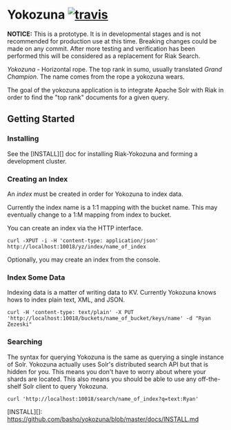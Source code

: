 Yokozuna [![travis](https://secure.travis-ci.org/basho/yokozuna.png)](http://travis-ci.org/basho/yokozuna)
==========

**NOTICE:** This is a prototype.  It is in developmental stages and is
  not recommended for production use at this time.  Breaking changes
  could be made on any commit.  After more testing and verification
  has been performed this will be considered as a replacement for Riak
  Search.

_Yokozuna_ - Horizontal rope.  The top rank in sumo, usually
translated _Grand Champion_.  The name comes from the rope a yokozuna
wears.

The goal of the yokozuna application is to integrate Apache Solr with
Riak in order to find the "top rank" documents for a given query.


Getting Started
----------

### Installing ###

See the [INSTALL][] doc for installing Riak-Yokozuna and forming a
development cluster.

### Creating an Index ###

An _index_ must be created in order for Yokozuna to index data.

Currently the index name is a 1:1 mapping with the bucket name. This
may eventually change to a 1:M mapping from index to bucket.

You can create an index via the HTTP interface.

    curl -XPUT -i -H 'content-type: application/json' http://localhost:10018/yz/index/name_of_index

Optionally, you may create an index from the console.

### Index Some Data ###

Indexing data is a matter of writing data to KV.  Currently Yokozuna
knows hows to index plain text, XML, and JSON.

    curl -H 'content-type: text/plain' -X PUT 'http://localhost:10018/buckets/name_of_bucket/keys/name' -d "Ryan Zezeski"

### Searching ###

The syntax for querying Yokozuna is the same as querying a single
instance of Solr.  Yokozuna actually uses Solr's distributed search
API but that is hidden for you.  This means you don't have to worry
about where your shards are located.  This also means you should be
able to use any off-the-shelf Solr client to query Yokozuna.

    curl 'http://localhost:10018/search/name_of_index?q=text:Ryan'

[INSTALL][]: https://github.com/basho/yokozuna/blob/master/docs/INSTALL.md
